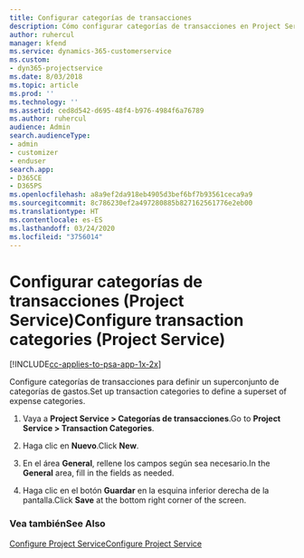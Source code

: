 ```yaml
---
title: Configurar categorías de transacciones
description: Cómo configurar categorías de transacciones en Project Service
author: ruhercul
manager: kfend
ms.service: dynamics-365-customerservice
ms.custom:
- dyn365-projectservice
ms.date: 8/03/2018
ms.topic: article
ms.prod: ''
ms.technology: ''
ms.assetid: ced8d542-d695-48f4-b976-4984f6a76789
ms.author: ruhercul
audience: Admin
search.audienceType:
- admin
- customizer
- enduser
search.app:
- D365CE
- D365PS
ms.openlocfilehash: a8a9ef2da918eb4905d3bef6bf7b93561ceca9a9
ms.sourcegitcommit: 8c786230ef2a497280885b827162561776e2eb00
ms.translationtype: HT
ms.contentlocale: es-ES
ms.lasthandoff: 03/24/2020
ms.locfileid: "3756014"
---
```

# <a name="configure-transaction-categories-project-service"></a><span data-ttu-id="c177b-103">Configurar categorías de transacciones (Project Service)</span><span class="sxs-lookup"><span data-stu-id="c177b-103">Configure transaction categories (Project Service)</span></span>

[!INCLUDE[cc-applies-to-psa-app-1x-2x](../includes/cc-applies-to-psa-app-1x-2x.md)]

<span data-ttu-id="c177b-104">Configure categorías de transacciones para definir un superconjunto de categorías de gastos.</span><span class="sxs-lookup"><span data-stu-id="c177b-104">Set up transaction categories to define a superset of expense categories.</span></span>  
  
1.  <span data-ttu-id="c177b-105">Vaya a **Project Service > Categorías de transacciones**.</span><span class="sxs-lookup"><span data-stu-id="c177b-105">Go to **Project Service > Transaction Categories**.</span></span>  
  
2.  <span data-ttu-id="c177b-106">Haga clic en **Nuevo**.</span><span class="sxs-lookup"><span data-stu-id="c177b-106">Click **New**.</span></span>  
  
3.  <span data-ttu-id="c177b-107">En el área **General**, rellene los campos según sea necesario.</span><span class="sxs-lookup"><span data-stu-id="c177b-107">In the **General** area, fill in the fields as needed.</span></span>  
  
4.  <span data-ttu-id="c177b-108">Haga clic en el botón **Guardar** en la esquina inferior derecha de la pantalla.</span><span class="sxs-lookup"><span data-stu-id="c177b-108">Click **Save** at the bottom right corner of the screen.</span></span>  
  
### <a name="see-also"></a><span data-ttu-id="c177b-109">Vea también</span><span class="sxs-lookup"><span data-stu-id="c177b-109">See Also</span></span>  
 [<span data-ttu-id="c177b-110">Configure Project Service</span><span class="sxs-lookup"><span data-stu-id="c177b-110">Configure Project Service</span></span>](../project-service/configure.md)
